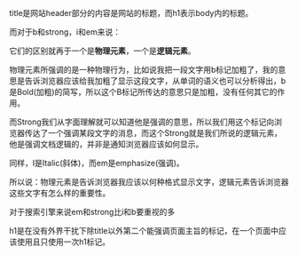 <!--
 * @Description: 
 * @Author: hetengfei
 * @Github: https://github.com/avrinfly
 * @Date: 2019-08-29 00:53:06
 * @LastEditors: hetengfei
 * @LastEditTime: 2019-08-29 00:53:07
 -->
title是网站header部分的内容是网站的标题，而h1表示body内的标题。

而对于b和strong，i和em来说：

它们的区别就再于一个是**物理元素**，一个是**逻辑元素**。

物理元素所强调的是一种物理行为，比如说我把一段文字用b标记加粗了，我的意思是告诉浏览器应该给我加粗了显示这段文字，从单词的语义也可以分析得出，b是Bold(加粗)的简写，所以这个B标记所传达的意思只是加粗，没有任何其它的作用。

而Strong我们从字面理解就可以知道他是强调的意思，所以我们用这个标记向浏览器传达了一个强调某段文字的消息，而这个Strong就是我们所说的逻辑元素，他是强调文档逻辑的，并非是通知浏览器应该如何显示。

同样，I是Italic(斜体)，而em是emphasize(强调)。

所以说：物理元素是告诉浏览器我应该以何种格式显示文字，逻辑元素告诉浏览器这些文字有怎么样的重要性。

对于搜索引擎来说em和strong比i和b要重视的多

h1是在没有外界干扰下除title以外第二个能强调页面主旨的标记，在一个页面中应该使用且只使用一次h1标记。